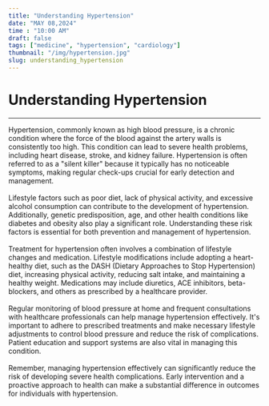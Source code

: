 ```yaml
---
title: "Understanding Hypertension"
date: "MAY 08,2024"
time : "10:00 AM"
draft: false
tags: ["medicine", "hypertension", "cardiology"]
thumbnail: "/img/hypertension.jpg"
slug: understanding_hypertension
---
```


# Understanding Hypertension

---

Hypertension, commonly known as high blood pressure, is a chronic condition where the force of the blood against the artery walls is consistently too high. This condition can lead to severe health problems, including heart disease, stroke, and kidney failure. Hypertension is often referred to as a "silent killer" because it typically has no noticeable symptoms, making regular check-ups crucial for early detection and management.
<br><br>
Lifestyle factors such as poor diet, lack of physical activity, and excessive alcohol consumption can contribute to the development of hypertension. Additionally, genetic predisposition, age, and other health conditions like diabetes and obesity also play a significant role. Understanding these risk factors is essential for both prevention and management of hypertension.
<br><br>
Treatment for hypertension often involves a combination of lifestyle changes and medication. Lifestyle modifications include adopting a heart-healthy diet, such as the DASH (Dietary Approaches to Stop Hypertension) diet, increasing physical activity, reducing salt intake, and maintaining a healthy weight. Medications may include diuretics, ACE inhibitors, beta-blockers, and others as prescribed by a healthcare provider.
<br><br>
Regular monitoring of blood pressure at home and frequent consultations with healthcare professionals can help manage hypertension effectively. It's important to adhere to prescribed treatments and make necessary lifestyle adjustments to control blood pressure and reduce the risk of complications. Patient education and support systems are also vital in managing this condition.
<br><br>
Remember, managing hypertension effectively can significantly reduce the risk of developing severe health complications. Early intervention and a proactive approach to health can make a substantial difference in outcomes for individuals with hypertension.
